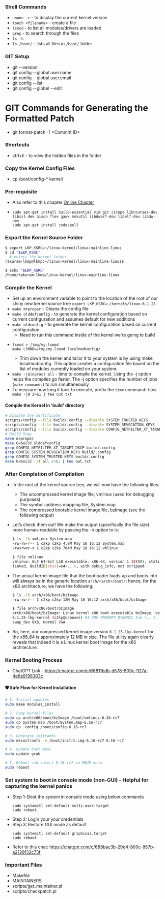 ### Shell Commands
- `uname -r` - to display the current kernel version
- `touch <filename>` - create a file
- `lsmod` - to list all modules/drivers are loaded
- `grep` - to search through the files
- `ls -h`
- `ls /boot/` - lists all files in `/boot/` folder

### GIT Setup
- git --version
- git config --global user.name <name>
- git config --global user.email <Mail ID>
- git config --list
- git config --global --edit

# GIT Commands for Generating the Formatted Patch
- git format-patch -1 <Commit\ ID>

### Shortcuts
- ctrl+h - to view the hidden files in the folder

### Copy the Kernel Config Files
- cp /boot/config-* kernel/

### Pre-requisite
- Also refer to this chapter [Online Chapter](https://static.packt-cdn.com/downloads/9781803232225_Online_Chapter.pdf)
- ```
  sudo apt-get install build-essential vim git cscope libncurses-dev libssl-dev bison flex gawk mokutil libdwarf-dev libelf-dev libdw-dev
  sudo apt-get install codespell
  ```

### Export the Kernel Source Folder
```bash
$ export LKP_KSRC=~/linux-kernel/linux-mainline-linus
$ cd "$LKP_KSRC"
  # enters the kernel folder
rakuram-lkmp@lkmp:~/linux-kernel/linux-mainline-linus$ 

$ echo "$LKP_KSRC"
/home/rakuram-lkmp/linux-kernel/linux-mainline-linus
```

### Compile the Kernel
- Set up an environment variable to point to the location of the root of our shiny new kernel source tree
  `export LKP_KSRC=~/kernels/linux-6.1.25`
- `make mrproper` - Cleans the config file
- `make olddefconfig` - to generate the kernel configuration based on current configuration and assumes default for new additions
- `make oldconfig` - to generate the kernel configuration based on current configuration
  - Need to run this command inside of the kernel we're going to build
- ```shell
  lsmod > /tmp/my-lsmod
  make LSMOD=/tmp/my-lsmod localmodconfig/
  ```
  - Trim down the kernel and tailor it to your system is by using make localmodconfig. This option creates a configuration file based on the list of modules currently loaded on your system.
- `make -j$(nproc) all` - time to compile the kernel. Using the -j option helps the compiles go faster. The -j option specifies the number of jobs (`make commands`) to run simultaneously
- To measure how long it took to execute, prefix the `time` command:
  `time make -j8 2>&1 | tee out.txt`

#### Compile the Kernel in 'build' directory
```bash
# Disable the certificate
scripts/config --file build/.config --disable SYSTEM_TRUSTED_KEYS
scripts/config --file build/.config --disable SYSTEM_REVOCATION_KEYS
scripts/config --file build/.config --disable CONFIG_NETFILTER_XT_TARGET_DSCP
# Build Step
make mrproper
make O=build olddefconfig
grep CONFIG_NETFILTER_XT_TARGET_DSCP build/.config
grep CONFIG_SYSTEM_REVOCATION_KEYS build/.config
grep CONFIG_SYSTEM_TRUSTED_KEYS build/.config
make O=build -j4 all 2>&1 | tee out.txt
```

### After Completion of Compilation
- In the root of the kernel source tree, we will now have the following files:
  - The uncompressed kernel image file, vmlinux (used for debugging purposes)
  - The symbol-address mapping file, System.map
  - The compressed bootable kernel image file, bzImage (see the following output)

- Let’s check them out! We make the output (specifically the file size) more human-readable by passing the -h option to ls:
  ```bash
  $ ls -lh vmlinux System.map
  -rw-rw-r-- 1 c2kp c2kp 4.8M May 16 16:12 System.map
  -rwxrwxr-x 1 c2kp c2kp 704M May 16 16:12 vmlinux
  ```
  
  ```bash
  $ file vmlinux
  vmlinux: ELF 64-bit LSB executable, x86-64, version 1 (SYSV), statically
  linked, BuildID[sha1]=e4<...>, with debug_info, not stripped
  ```

- The actual kernel image file that the bootloader loads up and boots into will always be in the generic location `arch/<arch>/boot/`; hence, for the x86 architecture, we have the following:
  ```bash
  $ ls -lh arch/x86/boot/bzImage
  -rw-rw-r-- 1 c2kp c2kp 12M May 16 16:12 arch/x86/boot/bzImage
  
  $ file arch/x86/boot/bzImage
  arch/x86/boot/bzImage: Linux kernel x86 boot executable bzImage, version
  6.1.25-lkp-kernel (c2kp@osboxes) #3 SMP PREEMPT_DYNAMIC Tue [...], RO-rootFS,
  swap_dev 0XB, Normal VGA
  ```
- So, here, our compressed kernel image version `6.1.25-lkp-kernel` for the x86_64 is approximately 12 MB in size. The file utility again clearly reveals that indeed it is a Linux kernel boot image for the x86 architecture.

### Kernel Booting Process
- ChatGPT Link - https://chatgpt.com/c/68811bdb-d578-800c-927a-4e6e9198383c

#### 🛡️ Safe Flow for Kernel Installation
```bash
# 1. Install modules
sudo make modules_install

# 2. Copy kernel files
sudo cp arch/x86/boot/bzImage /boot/vmlinuz-6.16-rc7
sudo cp System.map /boot/System.map-6.16-rc7
sudo cp .config /boot/config-6.16-rc7

# 3. Generate initramfs
sudo mkinitramfs -o /boot/initrd.img-6.16-rc7 6.16-rc7

# 4. Update boot menu
sudo update-grub

# 5. Reboot and select 6.16-rc7 in GRUB menu
sudo reboot
```

### Set system to boot in console mode (non-GUI) - Helpful for capturing the kernel panics
- Step 1: Boot the system in console mode using below commands
  ```
  sudo systemctl set-default multi-user.target
  sudo reboot
  ```
- Step 2: Login your your credentials
- Step 3: Restore GUI mode as default
  ```
  sudo systemctl set-default graphical.target
  sudo reboot
  ```
- Refer to this chat: https://chatgpt.com/c/688bac3b-29e4-800c-857b-a2126f32c73f



### Important Files 
- Makefile
- MAINTAINERS
- scripts/get_maintainer.pl
- scripts/checkpatch.pl
